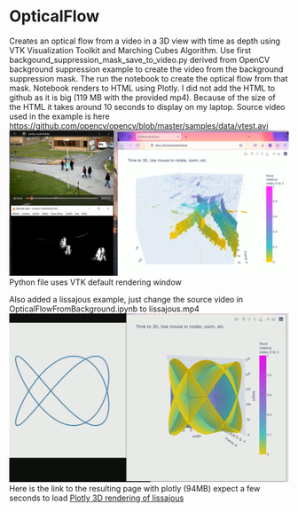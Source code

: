 # OpticalFlow 
Creates an optical flow from a video in a 3D view with time as depth using VTK Visualization Toolkit and Marching Cubes Algorithm.
Use first backgound_suppression_mask_save_to_video.py derived from OpenCV background suppression example to create the video from the background suppression mask.
The run the notebook to create the optical flow from that mask.
Notebook renders to HTML using Plotly. I did not add the HTML to github as it is big (119 MB with the provided mp4).
Because of the size of the HTML it takes around 10 seconds to display on my laptop.
Source video used in the example is here https://github.com/opencv/opencv/blob/master/samples/data/vtest.avi
![Optical flow to 3D rendering with Plotly](./opticalflow.png?raw=true "Plotly rendering of Optical flow")
Python file uses VTK default rendering window 

Also added a lissajous example, just change the source video in OpticalFlowFromBackground.ipynb to lissajous.mp4 
![Lissajous video flow to 3D rendering with Plotly](./lissajous2plotly.png?raw=true "Plotly rendering of Lissajous flow")
Here is the link to the resulting page with plotly (94MB) expect a few seconds to load
[Plotly 3D rendering of lissajous](http://marc.fiammante.free.fr/lissajous_plotly_output.html)
